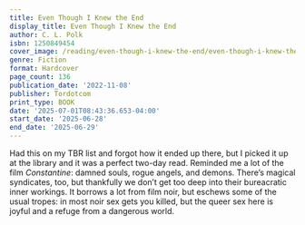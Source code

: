 ```yaml
---
title: Even Though I Knew the End
display_title: Even Though I Knew the End
author: C. L. Polk
isbn: 1250849454
cover_image: /reading/even-though-i-knew-the-end/even-though-i-knew-the-end.jpg
genre: Fiction
format: Hardcover
page_count: 136
publication_date: '2022-11-08'
publisher: Tordotcom
print_type: BOOK
date: '2025-07-01T08:43:36.653-04:00'
start_date: '2025-06-28'
end_date: '2025-06-29'
---
```


Had this on my TBR list and forgot how it ended up there, but I picked it up at the library and it was a perfect two-day read. Reminded me a lot of the film *Constantine*: damned souls, rogue angels, and demons. There’s magical syndicates, too, but thankfully we don’t get too deep into their bureacratic inner workings. It borrows a lot from film noir, but eschews some of the usual tropes: in most noir sex gets you killed, but the queer sex here is joyful and a refuge from a dangerous world.